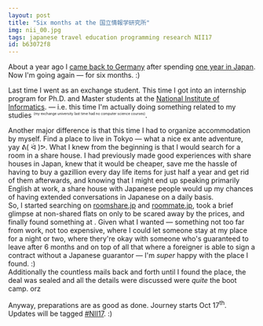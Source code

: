 ```yaml
---
layout: post
title: "Six months at the 国立情報学研究所"
img: nii_00.jpg
tags: japanese travel education programming research NII17
id: b63072f8
---
```


About a year ago I [came back to Germany](?a=17d61d5b) after spending [one year in Japan](?t=MYJ15). Now I'm going again — for six months. :)

Last time I went as an exchange student. This time I got into an internship program for Ph.D. and Master students at the [National Institute of Informatics](http://nii.ac.jp/). — i.e. this time I'm actually doing something related to my studies <sup style="font-size: 0.5em;">(my exchange university last time had no computer science courses)</sup>.

Another major difference is that this time I had to organize accommodation by myself. Find a place to live in Tokyo — what a nice ex ante adventure, yay ᕕ( ᐛ )ᕗ. What I knew from the beginning is that I would search for a room in a share house. I had previously made good experiences with share houses in Japan, knew that it would be cheaper, save me the hassle of having to buy a gazillion every day life items for just half a year and get rid of them afterwards, and knowing that I might end up speaking primarily English at work, a share house with Japanese people would up my chances of having extended conversations in Japanese on a daily basis.  
So, I started searching on [roomshare.jp](http://roomshare.jp/) and [roommate.jp](http://roommate.jp/), took a brief glimpse at non-shared flats on [<!-- mixlang:グッドマンスリー:Guddomansurii -->](http://www.good-monthly.com/) only to be scared away by the prices, and finally found something at [<!-- mixlang:ひつじ不動産:Hitsujifudōsan -->](https://www.hituji.jp/). Given what I wanted — something not too far from work, not too expensive, where I could let someone stay at my place for a night or two, where thery're okay with someone who's guaranteed to leave after 6 months and on top of all that where a foreigner is able to sign a contract without a Japanese guarantor — I'm *super* happy with the place I found. :)  
Additionally the countless mails back and forth until I found the place, the deal was sealed and all the details were discussed were *quite* the <!-- mixlang:敬語:Keigo (polite language) --> boot camp. orz

Anyway, preparations are as good as done. Journey starts Oct 17<sup>th</sup>. Updates will be tagged [#NII17](?t=NII17). :)